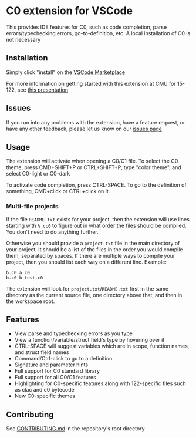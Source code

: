 # C0 extension for VSCode

This provides IDE features for C0, such as code completion, parse errors/typechecking errors, go-to-definition, etc. A local installation of C0 is not necessary 

## Installation

Simply click "install" on the [VSCode Marketplace](https://marketplace.visualstudio.com/items?itemName=15122staff.c0-lsp&ssr=false#overview)

For more information on getting started with this extension at CMU for 15-122, see [this presentation](https://docs.google.com/presentation/d/1Y3T15cJWumS-a0lOQwwyOhLMF6Yz7YBsbGfrZ0EmaZM/edit?usp=sharing)

## Issues

If you run into any problems with the extension, have a feature request, or have any other feedback, please let us know on our [issues page](https://github.com/CalLavicka/c0-vscode-extension/issues)

## Usage

The extension will activate when opening a C0/C1 file. To select the C0 theme, press CMD+SHIFT+P or CTRL+SHIFT+P, type "color theme", and select C0-light or C0-dark

To activate code completion, press CTRL-SPACE. To go to the definition of something, CMD+click or CTRL+click on it. 

### Multi-file projects

If the file `README.txt` exists for your project, then the extension will use lines starting with ` % cc0 ` to figure out in what order the files should be compiled. You don't need to do anything further.

Otherwise you should provide a `project.txt` file in the main directory of your project. It should be a list of the files in the order you would compile them, separated by spaces. If there are multiple ways to compile your project, then you should list each way on a different line. 
Example: 
```
b.c0 a.c0 
b.c0 b-test.c0 
``` 
The extension will look for `project.txt`/`README.txt` first in the same directory as the current source file, one directory above that, and then in the workspace root. 

## Features

* View parse and typechecking errors as you type 
* View a function/variable/struct field's type by hovering over it
* CTRL-SPACE will suggest variables which are in scope, function names, and struct field names
* Command/Ctrl-click to go to a definition
* Signature and parameter hints
* Full support for C0 standard library
* Full support for all C0/C1 features 
* Highlighting for C0-specific features along with 122-specific files such as clac and c0 bytecode
* New C0-specific themes 


## Contributing

See [CONTRIBUTING.md](https://github.com/CalLavicka/c0-vscode-extension/blob/master/CONTRIBUTING.md) in the repository's root directory
